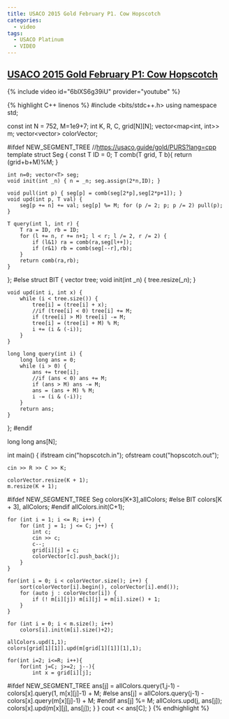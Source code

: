 ```yaml
---
title: USACO 2015 Gold February P1. Cow Hopscotch
categories:
  - video
tags:
  - USACO Platinum
  - VIDEO
---
```


## [USACO 2015 Gold February P1: Cow Hopscotch](http://www.usaco.org/index.php?page=viewproblem2&cpid=532)

{% include video id="6blXS6g39iU" provider="youtube" %}

{% highlight C++ linenos %}
#include <bits/stdc++.h>
using namespace std;

const int N = 752, M=1e9+7;
int K, R, C, grid[N][N];
vector<map<int, int>> m;
vector<vector<int>> colorVector;

#ifdef NEW_SEGMENT_TREE
//https://usaco.guide/gold/PURS?lang=cpp
template<class T> struct Seg {
    const T ID = 0; T comb(T grid, T b){ return (grid+b+M)%M; }

    int n=0; vector<T> seg;
    void init(int _n) { n = _n; seg.assign(2*n,ID); }

    void pull(int p) { seg[p] = comb(seg[2*p],seg[2*p+1]); }
    void upd(int p, T val) {
        seg[p += n] += val; seg[p] %= M; for (p /= 2; p; p /= 2) pull(p); }

    T query(int l, int r) {
        T ra = ID, rb = ID;
        for (l += n, r += n+1; l < r; l /= 2, r /= 2) {
            if (l&1) ra = comb(ra,seg[l++]);
            if (r&1) rb = comb(seg[--r],rb);
        }
        return comb(ra,rb);
    }
};
#else
struct BIT {
    vector<int> tree;
    void init(int _n) { tree.resize(_n); }

    void upd(int i, int x) {
        while (i < tree.size()) {
            tree[i] = (tree[i] + x);
            //if (tree[i] < 0) tree[i] += M;
            if (tree[i] > M) tree[i] -= M;
            tree[i] = (tree[i] + M) % M;
            i += (i & (-i));
        }
    }

    long long query(int i) {
        long long ans = 0;
        while (i > 0) {
            ans += tree[i];
            //if (ans < 0) ans += M;
            if (ans > M) ans -= M;
            ans = (ans + M) % M;
            i -= (i & (-i));
        }
        return ans;
    }
};
#endif

long long ans[N];

int main() {
    ifstream cin("hopscotch.in");
    ofstream cout("hopscotch.out");

    cin >> R >> C >> K;

    colorVector.resize(K + 1);
    m.resize(K + 1);

#ifdef NEW_SEGMENT_TREE
    Seg<long long> colors[K+3],allColors;
#else
    BIT colors[K + 3], allColors;
#endif
    allColors.init(C+1);

    for (int i = 1; i <= R; i++) {
        for (int j = 1; j <= C; j++) {
            int c;
            cin >> c;
            c--;
            grid[i][j] = c;
            colorVector[c].push_back(j);
        }
    }

    for(int i = 0; i < colorVector.size(); i++) {
        sort(colorVector[i].begin(), colorVector[i].end());
        for (auto j : colorVector[i]) {
            if (! m[i][j]) m[i][j] = m[i].size() + 1;
        }
    }

    for (int i = 0; i < m.size(); i++)
        colors[i].init(m[i].size()+2);

    allColors.upd(1,1);
    colors[grid[1][1]].upd(m[grid[1][1]][1],1);

    for(int i=2; i<=R; i++){
        for(int j=C; j>=2; j--){
            int x = grid[i][j];
#ifdef NEW_SEGMENT_TREE
            ans[j] = allColors.query(1,j-1) - colors[x].query(1, m[x][j]-1) + M;
#else
            ans[j] = allColors.query(j-1) - colors[x].query(m[x][j]-1) + M;
#endif
            ans[j] %= M;
            allColors.upd(j, ans[j]);
            colors[x].upd(m[x][j], ans[j]);
        }
    }
    cout << ans[C];
}
{% endhighlight %}  
